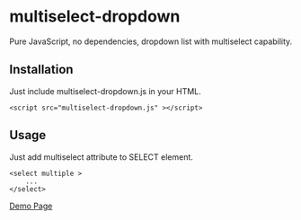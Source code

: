 # multiselect-dropdown
Pure JavaScript, no dependencies, dropdown list with multiselect capability.

## Installation
Just include multiselect-dropdown.js in your HTML.

    <script src="multiselect-dropdown.js" ></script>

## Usage
Just add multiselect attribute to SELECT element.
    
    <select multiple > 
        ... 
    </select>

[Demo Page](demo.html)
